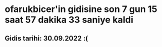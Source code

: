 # ofarukbicer'in gidisine son 7 gun 15 saat 57 dakika 33 saniye kaldi

## Gidis tarihi: 30.09.2022 :(